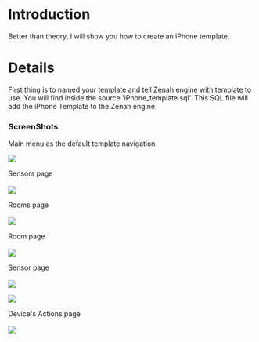 # Introduction #

Better than theory, I will show you how to create an iPhone template.


# Details #

First thing is to named your template and tell Zenah engine with template to use.
You will find inside the source 'iPhone\_template.sql'. This SQL file will add the iPhone Template to the Zenah engine.

### ScreenShots ###

Main menu as the default template navigation.

<img src='https://xpl-addons.googlecode.com/svn/wiki/img/tpl_iphone_main_menu.jpg'>

Sensors page<br>
<br>
<img src='https://xpl-addons.googlecode.com/svn/wiki/img/tpl_iphone_sensors.jpg'>

Rooms page<br>
<br>
<img src='https://xpl-addons.googlecode.com/svn/wiki/img/tpl_iphone_rooms.jpg'>

Room page<br>
<br>
<img src='https://xpl-addons.googlecode.com/svn/wiki/img/tpl_iphone_room.jpg'>

Sensor page<br>
<br>
<img src='https://xpl-addons.googlecode.com/svn/wiki/img/tpl_iphone_sensor.jpg'>

<img src='https://xpl-addons.googlecode.com/svn/wiki/img/tpl_iphone_rrd.jpg'>

Device's Actions page<br>
<br>
<img src='https://xpl-addons.googlecode.com/svn/wiki/img/tpl_iphone_device_action.jpg'>